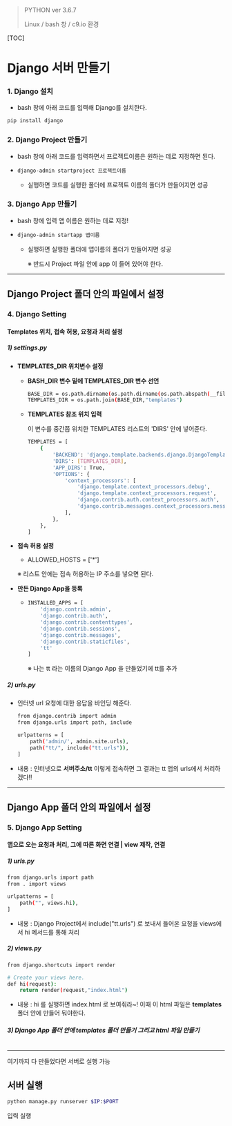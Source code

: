 >PYTHON ver 3.6.7
>
>Linux / bash 창 /  c9.io 환경

[TOC]

# Django 서버 만들기

### 1. Django 설치

- bash 창에 아래 코드를 입력해 Django를 설치한다.

```bash
pip install django
```





### 2. Django Project 만들기

- bash 창에 아래 코드를 입력하면서 프로젝트이름은 원하는 데로 지정하면 된다.

- ```bash
  django-admin startproject 프로젝트이름
  ```

  - 실행하면 코드를 실행한 폴더에 프로젝트 이름의 폴더가 만들어지면 성공



### 3. Django App 만들기

- bash  창에 입력 앱 이름은 원하는 데로 지정!

- ```bash
  django-admin startapp 앱이름
  ```

  - 실행하면 실행한 폴더에 앱이름의 폴더가 만들어지면 성공

    ※ 반드시 Project 파일 안에 app 이 들어 있어야 한다.





---



## Django Project 폴더 안의 파일에서 설정

### 4. Django  Setting

#### Templates 위치, 접속 허용, 요청과 처리 설정

##### 1)  **settings.py**

- **TEMPLATES_DIR 위치변수 설정**

  

  - **BASH_DIR 변수 밑에 TEMPLATES_DIR 변수 선언**

    ```bash
    BASE_DIR = os.path.dirname(os.path.dirname(os.path.abspath(__file__)))
    TEMPLATES_DIR = os.path.join(BASE_DIR,"templates")
    ```

  

  

  - **TEMPLATES 참조 위치 입력**

    이 변수를 중간쯤 위치한 TEMPLATES 리스트의 'DIRS' 안에 넣어준다.

    ```bash
    TEMPLATES = [
        {
            'BACKEND': 'django.template.backends.django.DjangoTemplates',
            'DIRS': [TEMPLATES_DIR],
            'APP_DIRS': True,
            'OPTIONS': {
                'context_processors': [
                    'django.template.context_processors.debug',
                    'django.template.context_processors.request',
                    'django.contrib.auth.context_processors.auth',
                    'django.contrib.messages.context_processors.messages',
                ],
            },
        },
    ]
    ```



- **접속 허용 설정**

  - ALLOWED_HOSTS = ['*']

  ※ 리스트 안에는 접속 허용하는 IP 주소를 넣으면 된다.



- **만든 Django App을 등록**

  - ```bash
    INSTALLED_APPS = [
        'django.contrib.admin',
        'django.contrib.auth',
        'django.contrib.contenttypes',
        'django.contrib.sessions',
        'django.contrib.messages',
        'django.contrib.staticfiles',
        'tt'
    ]
    ```

    ※ 나는 tt 라는 이름의 Django App 을 만들었기에 tt를 추가



##### 2) urls.py

- 인터넷 url 요청에 대한 응답을 바인딩 해준다.

  ```bash
  from django.contrib import admin
  from django.urls import path, include 
  
  urlpatterns = [
      path('admin/', admin.site.urls),
      path("tt/", include("tt.urls")),
  ]
  ```

- 내용 : 인터넷으로 **서버주소/tt** 이렇게 접속하면  그 결과는 tt 앱의 urls에서 처리하겠다!!

---



## Django App 폴더 안의 파일에서 설정

### 5. Django App  Setting

#### 앱으로 오는 요청과 처리, 그에 따른 화면 연결  |  view 제작, 연결

##### 1) urls.py

```bash
from django.urls import path
from . import views

urlpatterns = [
    path("", views.hi),
]
```

- 내용 : Django Project에서 include("tt.urls") 로 보내서 들어온 요청을 views에서 hi 메서드를 통해 처리



##### 2) views.py

```bash
from django.shortcuts import render

# Create your views here.
def hi(request):
    return render(request,"index.html")
```

- 내용 :  hi 를 실행하면  index.html 로 보여줘라~! 이때 이 html 파일은 **templates** 폴더 안에 만들어 둬야한다.



##### 3) Django App 폴더 안에 templates 폴더 만들기 그리고 html 파일 만들기

```bash

```





---

여기까지 다 만들었다면 서버로 실행 가능

## 서버 실행

```bash
python manage.py runserver $IP:$PORT
```

입력 실행